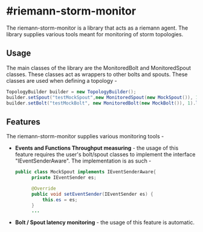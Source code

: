 #riemann-storm-monitor
=========

The riemann-storm-monitor is a library that acts as a riemann agent.
The library supplies various tools meant for monitoring of storm topologies.


## Usage ##
The main classes of the library are the MonitoredBolt and MonitoredSpout classes. These classes act as wrappers to other bolts and spouts.
These classes are used when defining a topology - 

```java
TopologyBuilder builder = new TopologyBuilder();
builder.setSpout("testMockSpout",new MonitoredSpout(new MockSpout()), 1);
builder.setBolt("testMockBolt", new MonitoredBolt(new MockBolt()), 1).localOrShuffleGrouping("testMockSpout");
```

## Features ##
The riemann-storm-monitor supplies various monitoring tools - 
* **Events and Functions Throughput measuring** - the usage of this feature requires the user's bolt/spout classes to implement the interface "IEventSenderAware".
  The implementation is as such - 
  ```java
  public class MockSpout implements IEventSenderAware{
        private IEventSender es;

        @Override
        public void setEventSender(IEventSender es) {
            this.es = es;
        }
        ...
  ```


* **Bolt / Spout latency monitoring** - the usage of this feature is automatic.